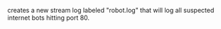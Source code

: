 creates a new stream log labeled "robot.log" that will log all suspected internet bots hitting port 80.
